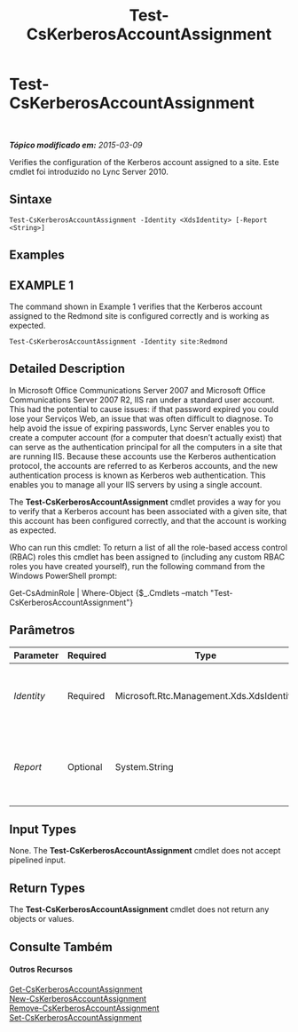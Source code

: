 ﻿---
title: Test-CsKerberosAccountAssignment
TOCTitle: Test-CsKerberosAccountAssignment
ms:assetid: 442bbb32-7ad1-40c4-bf17-42ecde0a7286
ms:mtpsurl: https://technet.microsoft.com/pt-br/library/Gg425938(v=OCS.15)
ms:contentKeyID: 49306564
ms.date: 05/19/2016
mtps_version: v=OCS.15
ms.translationtype: HT
---

# Test-CsKerberosAccountAssignment

 

_**Tópico modificado em:** 2015-03-09_

Verifies the configuration of the Kerberos account assigned to a site. Este cmdlet foi introduzido no Lync Server 2010.

## Sintaxe

    Test-CsKerberosAccountAssignment -Identity <XdsIdentity> [-Report <String>]

## Examples

## EXAMPLE 1

The command shown in Example 1 verifies that the Kerberos account assigned to the Redmond site is configured correctly and is working as expected.

    Test-CsKerberosAccountAssignment -Identity site:Redmond

## Detailed Description

In Microsoft Office Communications Server 2007 and Microsoft Office Communications Server 2007 R2, IIS ran under a standard user account. This had the potential to cause issues: if that password expired you could lose your Serviços Web, an issue that was often difficult to diagnose. To help avoid the issue of expiring passwords, Lync Server enables you to create a computer account (for a computer that doesn’t actually exist) that can serve as the authentication principal for all the computers in a site that are running IIS. Because these accounts use the Kerberos authentication protocol, the accounts are referred to as Kerberos accounts, and the new authentication process is known as Kerberos web authentication. This enables you to manage all your IIS servers by using a single account.

The **Test-CsKerberosAccountAssignment** cmdlet provides a way for you to verify that a Kerberos account has been associated with a given site, that this account has been configured correctly, and that the account is working as expected.

Who can run this cmdlet: To return a list of all the role-based access control (RBAC) roles this cmdlet has been assigned to (including any custom RBAC roles you have created yourself), run the following command from the Windows PowerShell prompt:

Get-CsAdminRole | Where-Object {$\_.Cmdlets –match "Test-CsKerberosAccountAssignment"}

## Parâmetros


<table>
<colgroup>
<col style="width: 25%" />
<col style="width: 25%" />
<col style="width: 25%" />
<col style="width: 25%" />
</colgroup>
<thead>
<tr class="header">
<th>Parameter</th>
<th>Required</th>
<th>Type</th>
<th>Description</th>
</tr>
</thead>
<tbody>
<tr class="odd">
<td><p><em>Identity</em></p></td>
<td><p>Required</p></td>
<td><p>Microsoft.Rtc.Management.Xds.XdsIdentity</p></td>
<td><p>Name of the site where the Kerberos account was assigned. For example: -Identity &quot;site:Redmond&quot;.</p></td>
</tr>
<tr class="even">
<td><p><em>Report</em></p></td>
<td><p>Optional</p></td>
<td><p>System.String</p></td>
<td><p>Enables you to specify a file path for the log file created when the cmdlet runs. For example: -Report &quot;C:\Logs\TestKerberos.html&quot;.</p></td>
</tr>
</tbody>
</table>


## Input Types

None. The **Test-CsKerberosAccountAssignment** cmdlet does not accept pipelined input.

## Return Types

The **Test-CsKerberosAccountAssignment** cmdlet does not return any objects or values.

## Consulte Também

#### Outros Recursos

[Get-CsKerberosAccountAssignment](get-cskerberosaccountassignment.md)  
[New-CsKerberosAccountAssignment](new-cskerberosaccountassignment.md)  
[Remove-CsKerberosAccountAssignment](remove-cskerberosaccountassignment.md)  
[Set-CsKerberosAccountAssignment](set-cskerberosaccountassignment.md)

